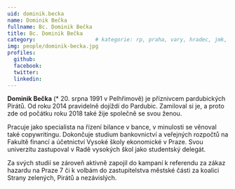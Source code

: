 ```yaml
---
uid: dominik.becka
name: Dominik Bečka
fullname: Bc. Dominik Bečka
title: Bc. Dominik Bečka
category:             		# kategorie: rp, praha, vary, hradec, jmk, senat
img: people/dominik-becka.jpg
profiles:
  github:
  facebook:
  twitter:
  linkedin:
---
```


**Dominik Bečka** (* 20. srpna 1991 v Pelhřimově) je příznivcem pardubických Pirátů.
Od roku 2014 pravidelně dojíždí do Pardubic. Zamiloval si je, a proto zde od
počátku roku 2018 také žije společně se svou ženou.

Pracuje jako specialista na řízení bilance v bance, v minulosti se věnoval také
copywritingu. Dokončuje studium bankovnictví a veřejných rozpočtů na Fakultě
financí a účetnictví Vysoké školy ekonomické v Praze. Svou univerzitu zastupoval
v Radě vysokých škol jako studentský delegát.

Za svých studií se zároveň aktivně zapojil do kampaní k referendu za zákaz
hazardu na Praze 7 či k volbám do zastupitelstva městské části za koalici Strany
zelených, Pirátů a nezávislých.
